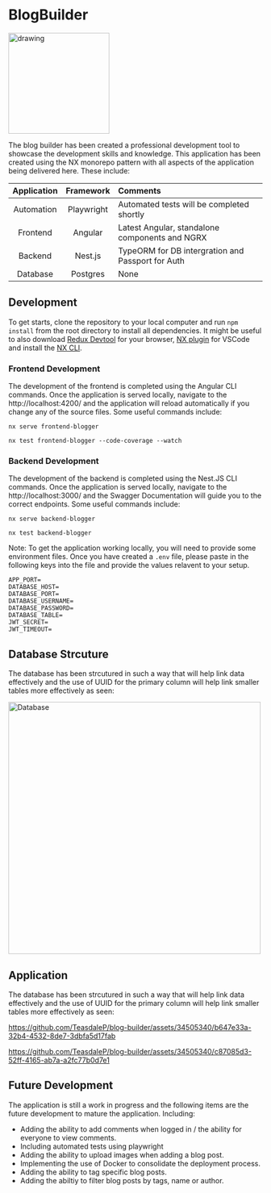 # BlogBuilder

<img src="https://github.com/TeasdaleP/blog-builder/assets/34505340/ead2ca32-d658-4796-9e85-3f2a3b04e70e" alt="drawing" width="200"/>

The blog builder has been created a professional development tool to showcase the development skills and knowledge. This application has been created using the NX monorepo pattern with all aspects of the application being delivered here. These include: 

| Application      |  Framework  | Comments                                            |
|:----------------:|:-----------:|:----------------------------------------------------|
| Automation       | Playwright  | Automated tests will be completed shortly           |
| Frontend         | Angular     | Latest Angular, standalone components and NGRX      |
| Backend          | Nest.js     | TypeORM for DB intergration and Passport for Auth   |
| Database         | Postgres    | None                                                |

## Development

To get starts, clone the repository to your local computer and run `npm install` from the root directory to install all dependencies. It might be useful to also download [Redux Devtool](https://chromewebstore.google.com/detail/redux-devtools) for your browser, [NX plugin](https://marketplace.visualstudio.com/items?itemName=nrwl.angular-console) for VSCode and install the [NX CLI](https://nx.dev/getting-started/installation). 

### Frontend Development 

The development of the frontend is completed using the Angular CLI commands. Once the application is served locally, navigate to the http://localhost:4200/ and the application will reload automatically if you change any of the source files. Some useful commands include:

```
nx serve frontend-blogger
```

```
nx test frontend-blogger --code-coverage --watch
```

### Backend Development 

The development of the backend is completed using the Nest.JS CLI commands. Once the application is served locally, navigate to the http://localhost:3000/ and the Swagger Documentation will guide you to the correct endpoints. Some useful commands include:

```
nx serve backend-blogger
```

```
nx test backend-blogger 
```

Note: To get the application working locally, you will need to provide some environment files. Once you have created a `.env` file, please paste in the following keys into the file and provide the values relavent to your setup. 

```
APP_PORT=
DATABASE_HOST=
DATABASE_PORT=
DATABASE_USERNAME=
DATABASE_PASSWORD=
DATABASE_TABLE=
JWT_SECRET=
JWT_TIMEOUT=
```
## Database Strcuture

The database has been strcutured in such a way that will help link data effectively and the use of UUID for the primary column will help link smaller tables more effectively as seen: 

<img src="https://github.com/TeasdaleP/blog-builder/assets/34505340/50613697-0bee-4b02-9193-d868d3ee3853" alt="Database" width="500"/>

## Application

The database has been strcutured in such a way that will help link data effectively and the use of UUID for the primary column will help link smaller tables more effectively as seen: 

https://github.com/TeasdaleP/blog-builder/assets/34505340/b647e33a-32b4-4532-8de7-3dbfa5d17fab


https://github.com/TeasdaleP/blog-builder/assets/34505340/c87085d3-52ff-4165-ab7a-a2fc77b0d7e1


## Future Development 

The application is still a work in progress and the following items are the future development to mature the application. Including: 

- Adding the ability to add comments when logged in / the ability for everyone to view comments.
- Including automated tests using playwright
- Adding the ability to upload images when adding a blog post.
- Implementing the use of Docker to consolidate the deployment process.
- Adding the ability to tag specific blog posts.
- Adding the abiltiy to filter blog posts by tags, name or author.
